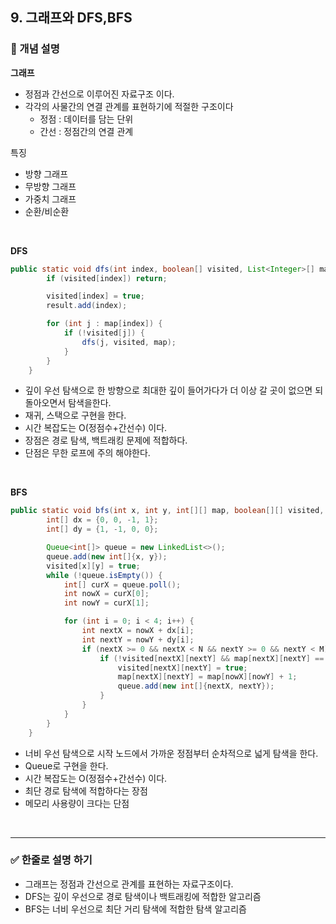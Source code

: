 ## 9. 그래프와 DFS,BFS

### 🧠 개념 설명
**그래프**
- 정점과 간선으로 이루어진 자료구조 이다.
- 각각의 사물간의 연결 관계를 표현하기에 적절한 구조이다
  - 정점 : 데이터를 담는 단위
  - 간선 : 정점간의 연결 관계

특징 
- 방향 그래프
- 무방향 그래프
- 가중치 그래프
- 순환/비순환

<br/>

**DFS**
```java
public static void dfs(int index, boolean[] visited, List<Integer>[] map) {
        if (visited[index]) return;

        visited[index] = true;
        result.add(index);

        for (int j : map[index]) {
            if (!visited[j]) {
                dfs(j, visited, map);
            }
        }
    }
```

- 깊이 우선 탐색으로 한 방향으로 최대한 깊이 들어가다가 더 이상 갈 곳이 없으면 되돌아오면서 탐색을한다.
- 재귀, 스택으로 구현을 한다.
- 시간 복잡도는 O(정점수+간선수) 이다.
- 장점은 경로 탐색, 백트래킹 문제에 적합하다.
- 단점은 무한 로프에 주의 해야한다.


<br/>

**BFS**
```java
public static void bfs(int x, int y, int[][] map, boolean[][] visited, int N, int M) {
        int[] dx = {0, 0, -1, 1};
        int[] dy = {1, -1, 0, 0};

        Queue<int[]> queue = new LinkedList<>();
        queue.add(new int[]{x, y});
        visited[x][y] = true;
        while (!queue.isEmpty()) {
            int[] curX = queue.poll();
            int nowX = curX[0];
            int nowY = curX[1];

            for (int i = 0; i < 4; i++) {
                int nextX = nowX + dx[i];
                int nextY = nowY + dy[i];
                if (nextX >= 0 && nextX < N && nextY >= 0 && nextY < M) {
                    if (!visited[nextX][nextY] && map[nextX][nextY] == 1) {
                        visited[nextX][nextY] = true;
                        map[nextX][nextY] = map[nowX][nowY] + 1;
                        queue.add(new int[]{nextX, nextY});
                    }
                }
            }
        }
    }
```
- 너비 우선 탐색으로 시작 노드에서 가까운 정점부터 순차적으로 넓게 탐색을 한다.
- Queue로 구현을 한다.
- 시간 복잡도는 O(정점수+간선수) 이다.
- 최단 경로 탐색에 적합하다는 장점
- 메모리 사용량이 크다는 단점

<br/>

---
### ✅ 한줄로 설명 하기
- 그래프는 정점과 간선으로 관계를 표현하는 자료구조이다.
- DFS는 깊이 우선으로 경로 탐색이나 백트래킹에 적합한 알고리즘
- BFS는 너비 우선으로 최단 거리 탐색에 적합한 탐색 알고리즘
